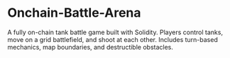 # Onchain-Battle-Arena
A fully on-chain tank battle game built with Solidity. Players control tanks, move on a grid battlefield, and shoot at each other. Includes turn-based mechanics, map boundaries, and destructible obstacles.
